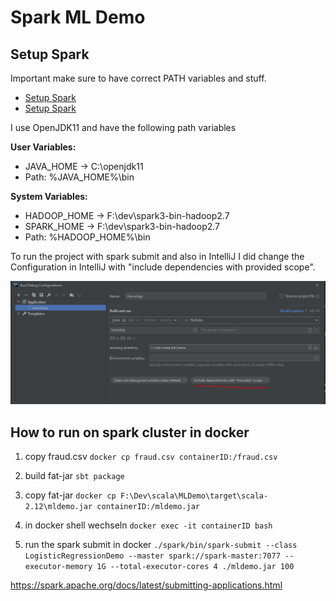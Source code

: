 # Spark ML Demo

## Setup Spark
Important make sure to have correct PATH variables and stuff. 

- [Setup Spark](https://medium.com/analytics-vidhya/getting-set-up-with-intellij-git-java-and-apache-spark-c6b6272dc3c0)
- [Setup Spark](https://sparkbyexamples.com/)

I use OpenJDK11 and have the following path variables

__User Variables:__
- JAVA_HOME -> C:\openjdk11
- Path: %JAVA_HOME%\bin

__System Variables:__
- HADOOP_HOME -> F:\dev\spark3-bin-hadoop2.7
- SPARK_HOME -> F:\dev\spark3-bin-hadoop2.7
- Path: %HADOOP_HOME%\bin

To run the project with spark submit and also in IntelliJ I did change the Configuration in IntelliJ with 
"include dependencies with provided scope".

![Setup1](./img/setup1.PNG)


## How to run on spark cluster in docker
1. copy fraud.csv
   `docker cp fraud.csv containerID:/fraud.csv`

2. build fat-jar
   `sbt package`

3. copy fat-jar
   `docker cp F:\Dev\scala\MLDemo\target\scala-2.12\mldemo.jar containerID:/mldemo.jar`

4. in docker shell wechseln
   `docker exec -it containerID bash`

5. run the spark submit in docker
   `./spark/bin/spark-submit --class LogisticRegressionDemo --master spark://spark-master:7077 --executor-memory 1G --total-executor-cores 4 ./mldemo.jar 100`
   
https://spark.apache.org/docs/latest/submitting-applications.html

